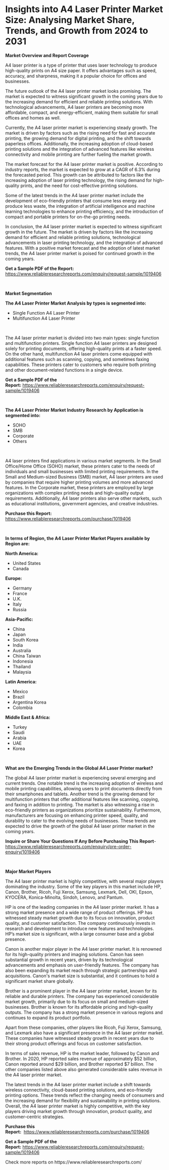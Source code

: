 <p><h1>Insights into A4 Laser Printer Market Size: Analysing Market Share, Trends, and Growth from 2024 to 2031</h1></p><p><strong>Market Overview and Report Coverage</strong></p>
<p><p>A4 laser printer is a type of printer that uses laser technology to produce high-quality prints on A4 size paper. It offers advantages such as speed, accuracy, and sharpness, making it a popular choice for offices and businesses.</p><p>The future outlook of the A4 laser printer market looks promising. The market is expected to witness significant growth in the coming years due to the increasing demand for efficient and reliable printing solutions. With technological advancements, A4 laser printers are becoming more affordable, compact, and energy-efficient, making them suitable for small offices and homes as well.</p><p>Currently, the A4 laser printer market is experiencing steady growth. The market is driven by factors such as the rising need for fast and accurate printing, the growing demand for digital printing, and the shift towards paperless offices. Additionally, the increasing adoption of cloud-based printing solutions and the integration of advanced features like wireless connectivity and mobile printing are further fueling the market growth.</p><p>The market forecast for the A4 laser printer market is positive. According to industry reports, the market is expected to grow at a CAGR of 6.3% during the forecasted period. This growth can be attributed to factors like the increasing adoption of laser printing technology, the rising demand for high-quality prints, and the need for cost-effective printing solutions.</p><p>Some of the latest trends in the A4 laser printer market include the development of eco-friendly printers that consume less energy and produce less waste, the integration of artificial intelligence and machine learning technologies to enhance printing efficiency, and the introduction of compact and portable printers for on-the-go printing needs.</p><p>In conclusion, the A4 laser printer market is expected to witness significant growth in the future. The market is driven by factors like the increasing demand for efficient and reliable printing solutions, technological advancements in laser printing technology, and the integration of advanced features. With a positive market forecast and the adoption of latest market trends, the A4 laser printer market is poised for continued growth in the coming years.</p></p>
<p><strong>Get a Sample PDF of the Report:</strong> <a href="https://www.reliableresearchreports.com/enquiry/request-sample/1019406">https://www.reliableresearchreports.com/enquiry/request-sample/1019406</a></p>
<p>&nbsp;</p>
<p><strong>Market Segmentation</strong></p>
<p><strong>The A4 Laser Printer Market Analysis by types is segmented into:</strong></p>
<p><ul><li>Single Function A4 Laser Printer</li><li>Multifunction A4 Laser Printer</li></ul></p>
<p>&nbsp;</p>
<p><p>The A4 laser printer market is divided into two main types: single function and multifunction printers. Single function A4 laser printers are designed solely for printing documents, offering high-quality prints at a faster speed. On the other hand, multifunction A4 laser printers come equipped with additional features such as scanning, copying, and sometimes faxing capabilities. These printers cater to customers who require both printing and other document-related functions in a single device.</p></p>
<p><strong>Get a Sample PDF of the Report:</strong>&nbsp;<a href="https://www.reliableresearchreports.com/enquiry/request-sample/1019406">https://www.reliableresearchreports.com/enquiry/request-sample/1019406</a></p>
<p>&nbsp;</p>
<p><strong>The A4 Laser Printer Market Industry Research by Application is segmented into:</strong></p>
<p><ul><li>SOHO</li><li>SMB</li><li>Corporate</li><li>Others</li></ul></p>
<p>&nbsp;</p>
<p><p>A4 laser printers find applications in various market segments. In the Small Office/Home Office (SOHO) market, these printers cater to the needs of individuals and small businesses with limited printing requirements. In the Small and Medium-sized Business (SMB) market, A4 laser printers are used by companies that require higher printing volumes and more advanced features. In the Corporate market, these printers are employed by large organizations with complex printing needs and high-quality output requirements. Additionally, A4 laser printers also serve other markets, such as educational institutions, government agencies, and creative industries.</p></p>
<p><strong>Purchase this Report:</strong>&nbsp; <a href="https://www.reliableresearchreports.com/purchase/1019406">https://www.reliableresearchreports.com/purchase/1019406</a></p>
<p>&nbsp;</p>
<p><strong>In terms of Region, the A4 Laser Printer Market Players available by Region are:</strong></p>
<p>
    <p> <strong> North America: </strong>
        <ul>
            <li>United States</li>
            <li>Canada</li>
        </ul>
        </p> 
    <p> <strong> Europe: </strong>
        <ul>
            <li>Germany</li>
            <li>France</li>
            <li>U.K.</li>
            <li>Italy</li>
            <li>Russia</li>
        </ul>
        </p> 
    <p> <strong> Asia-Pacific: </strong>
        <ul>
            <li>China</li>
            <li>Japan</li>
            <li>South Korea</li>
            <li>India</li>
            <li>Australia</li>
            <li>China Taiwan</li>
            <li>Indonesia</li>
            <li>Thailand</li>
            <li>Malaysia</li>
        </ul>
        </p> 
    <p> <strong> Latin America: </strong>
        <ul>
            <li>Mexico</li>
            <li>Brazil</li>
            <li>Argentina Korea</li>
            <li>Colombia</li>
        </ul>
        </p> 
    <p> <strong> Middle East & Africa: </strong>
        <ul>
            <li>Turkey</li>
            <li>Saudi</li>
            <li>Arabia</li>
            <li>UAE</li>
            <li>Korea</li>
        </ul>
    </p>
    </p>
<p>&nbsp;</p>
<p><strong>What are the Emerging Trends in the Global A4 Laser Printer market?</strong></p>
<p><p>The global A4 laser printer market is experiencing several emerging and current trends. One notable trend is the increasing adoption of wireless and mobile printing capabilities, allowing users to print documents directly from their smartphones and tablets. Another trend is the growing demand for multifunction printers that offer additional features like scanning, copying, and faxing in addition to printing. The market is also witnessing a rise in eco-friendly printers as organizations prioritize sustainability. Furthermore, manufacturers are focusing on enhancing printer speed, quality, and durability to cater to the evolving needs of businesses. These trends are expected to drive the growth of the global A4 laser printer market in the coming years.</p></p>
<p><strong>Inquire or Share Your Questions If Any Before Purchasing This Report</strong>- <a href="https://www.reliableresearchreports.com/enquiry/pre-order-enquiry/1019406">https://www.reliableresearchreports.com/enquiry/pre-order-enquiry/1019406</a></p>
<p>&nbsp;</p>
<p><strong>Major Market Players</strong></p>
<p><p>The A4 laser printer market is highly competitive, with several major players dominating the industry. Some of the key players in this market include HP, Canon, Brother, Ricoh, Fuji Xerox, Samsung, Lexmark, Dell, OKI, Epson, KYOCERA, Konica-Minolta, Sindoh, Lenovo, and Pantum. </p><p>HP is one of the leading companies in the A4 laser printer market. It has a strong market presence and a wide range of product offerings. HP has witnessed steady market growth due to its focus on innovation, product quality, and customer satisfaction. The company continuously invests in research and development to introduce new features and technologies. HP’s market size is significant, with a large consumer base and a global presence.</p><p>Canon is another major player in the A4 laser printer market. It is renowned for its high-quality printers and imaging solutions. Canon has seen substantial growth in recent years, driven by its technological advancements and emphasis on user-friendly features. The company has also been expanding its market reach through strategic partnerships and acquisitions. Canon's market size is substantial, and it continues to hold a significant market share globally.</p><p>Brother is a prominent player in the A4 laser printer market, known for its reliable and durable printers. The company has experienced considerable market growth, primarily due to its focus on small and medium-sized businesses. Brother is known for its affordable pricing and high-quality outputs. The company has a strong market presence in various regions and continues to expand its product portfolio.</p><p>Apart from these companies, other players like Ricoh, Fuji Xerox, Samsung, and Lexmark also have a significant presence in the A4 laser printer market. These companies have witnessed steady growth in recent years due to their strong product offerings and focus on customer satisfaction.</p><p>In terms of sales revenue, HP is the market leader, followed by Canon and Brother. In 2020, HP reported sales revenue of approximately $52 billion, Canon reported around $29 billion, and Brother reported $7 billion. The other companies listed above also generated considerable sales revenue in the A4 laser printer market.</p><p>The latest trends in the A4 laser printer market include a shift towards wireless connectivity, cloud-based printing solutions, and eco-friendly printing options. These trends reflect the changing needs of consumers and the increasing demand for flexibility and sustainability in printing solutions. Overall, the A4 laser printer market is highly competitive, with the key players driving market growth through innovation, product quality, and customer-centric strategies.</p></p>
<p><strong>Purchase this Report:</strong>&nbsp;&nbsp;<a href="https://www.reliableresearchreports.com/purchase/1019406">https://www.reliableresearchreports.com/purchase/1019406</a></p>
<p></p>
<p><strong>Get a Sample PDF of the Report:</strong>&nbsp;<a href="https://www.reliableresearchreports.com/enquiry/request-sample/1019406">https://www.reliableresearchreports.com/enquiry/request-sample/1019406</a></p>
<p>Check more reports on https://www.reliableresearchreports.com/</p>